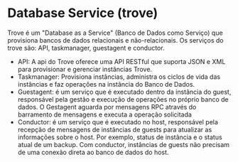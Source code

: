 # Database Service (trove)

Trove é um "Database as a Service" (Banco de Dados como Serviço) que provisiona bancos de dados relacionais e não-relacionais. Os serviços do trove são: API, taskmanager, guestagent e conductor.
* API: A api do Trove oferece uma API RESTful que suporta JSON e XML para provisionar e gerenciar instâncias Trove.
* Taskmanager: Provisiona instâncias, administra os ciclos de vida das instâncias e faz operações na instância do Banco de Dados.
* Guestagent: é um serviço que é executado dentro da instância do guest, responsável pela gestão e execução de operações no próprio banco de dados. O Gestagent aguarda por mensagens RPC através do barramento de mensagens e executa a operação solicitada
* Conductor: é um serviço que é executado no host, responsável pela recepção de mensagens de instâncias de guests para atualizar as informações sobre o host. Por exemplo, status de instância e o status atual de um backup. Com conductor, instâncias de guests não precisam de uma conexão direta ao banco de dados do host.
